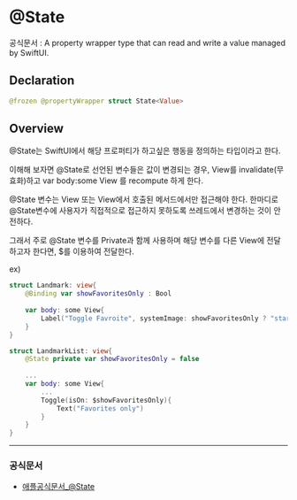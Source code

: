 # @State
공식문서 :
    A property wrapper type that can read and write a value managed by SwiftUI.

## Declaration
```swift
@frozen @propertyWrapper struct State<Value>
```

## Overview
@State는 SwiftUI에서 해당 프로퍼티가 하고싶은 행동을 정의하는 타입이라고 한다.

이해해 보자면 @State로 선언된 변수들은 값이 변경되는 경우, View를 invalidate(무효화)하고 var body:some View 를 recompute 하게 한다.

@State 변수는 View 또는 View에서 호출된 메서드에서만 접근해야 한다. 한마디로 @State변수에 사용자가 직접적으로 접근하지 못하도록 쓰레드에서 변경하는 것이 안전하다.

그래서 주로 @State 변수를 Private과 함께 사용하며 해당 변수를 다른 View에 전달하고자 한다면, $를 이용하여 전달한다.

ex)
```swift
struct Landmark: view{
    @Binding var showFavoritesOnly : Bool
    
    var body: some View{
        Label("Toggle Favroite", systemImage: showFavoritesOnly ? "star.fill" : "star")
    }
}   

struct LandmarkList: view{
    @State private var showFavoritesOnly = false
    
    ...
    var body: some View{
        ...
        Toggle(isOn: $showFavoritesOnly){
            Text("Favorites only")
        }
    }
}
```
***
### 공식문서
- [애플공식문서_@State](https://developer.apple.com/documentation/swiftui/state#overview)
